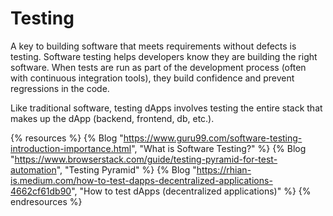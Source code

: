# Testing

A key to building software that meets requirements without defects is testing. Software testing helps developers know they are building the right software. When tests are run as part of the development process (often with continuous integration tools), they build confidence and prevent regressions in the code.

Like traditional software, testing dApps involves testing the entire stack that makes up the dApp (backend, frontend, db, etc.).

{% resources %}
  {% Blog "https://www.guru99.com/software-testing-introduction-importance.html", "What is Software Testing?" %}
  {% Blog "https://www.browserstack.com/guide/testing-pyramid-for-test-automation", "Testing Pyramid" %}
  {% Blog "https://rhian-is.medium.com/how-to-test-dapps-decentralized-applications-4662cf61db90", "How to test dApps (decentralized applications)" %}
{% endresources %}